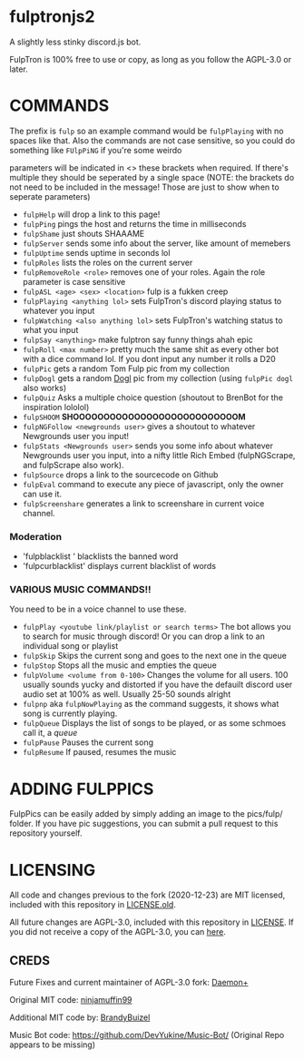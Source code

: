 # fulptronjs2
A slightly less stinky discord.js bot.

FulpTron is 100% free to use or copy, as long as you follow the AGPL-3.0 or later.

# COMMANDS
The prefix is `fulp` so an example command would be `fulpPlaying` with no spaces like that. Also the commands are not case sensitive, so you could do something like `FUlpPiNG` if you're some weirdo

parameters will be indicated in <> these brackets when required. If there's multiple they should be seperated by a single space (NOTE: the brackets do not need to be included in the message! Those are just to show when to seperate parameters)

- `fulpHelp` will drop a link to this page!
- `fulpPing` pings the host and returns the time in milliseconds
- `fulpShame` just shouts SHAAAME
- `fulpServer` sends some info about the server, like amount of memebers
- `fulpUptime` sends uptime in seconds lol
- `fulpRoles` lists the roles on the current server
- `fulpRemoveRole <role>` removes one of your roles. Again the role parameter is case sensitive
- `fulpASL <age> <sex> <location>` fulp is a fukken creep
- `fulpPlaying <anything lol>` sets FulpTron's discord playing status to whatever you input
- `fulpWatching <also anything lol>` sets FulpTron's watching status to what you input
- `fulpSay <anything>` make fulptron say funny things ahah epic
- `fulpRoll <max number>` pretty much the same shit as every other bot with a dice command lol. If you dont input any number it rolls a D20
- `fulpPic` gets a random Tom Fulp pic from my collection
- `fulpDogl` gets a random [Dogl](https://doggenhausen.newgrounds.com) pic from my collection (using `fulpPic dogl` also works)
- `fulpQuiz` Asks a multiple choice question (shoutout to BrenBot for the inspiration lololol)
- `fulpSHOOM` **SHOOOOOOOOOOOOOOOOOOOOOOOOOOOM**
- `fulpNGFollow <newgrounds user>` gives a shoutout to whatever Newgrounds user you input!
- `fulpStats <Newgrounds user>` sends you some info about whatever Newgrounds user you input, into a nifty little Rich Embed (fulpNGScrape, and fulpScrape also work).
- `fulpSource` drops a link to the sourcecode on Github
- `fulpEval` command to execute any piece of javascript, only the owner can use it.
- `fulpScreenshare` generates a link to screenshare in current voice channel.

### Moderation
- 'fulpblacklist <banned word>' blacklists the banned word
- 'fulpcurblacklist' displays current blacklist of words

### VARIOUS MUSIC COMMANDS!!
You need to be in a voice channel to use these.

- `fulpPlay <youtube link/playlist or search terms>` The bot allows you to search for music through discord! Or you can drop a link to an individual song or playlist
- `fulpSkip` Skips the current song and goes to the next one in the queue
- `fulpStop` Stops all the music and empties the queue
- `fulpVolume <volume from 0-100>` Changes the volume for all users. 100 usually sounds yucky and distorted if you have the defauilt discord user audio set at 100% as well. Usually 25-50 sounds alright
- `fulpnp` aka `fulpNowPlaying` as the command suggests, it shows what song is currently playing.
- `fulpQueue` Displays the list of songs to be played, or as some schmoes call it, a *queue*
- `fulpPause` Pauses the current song
- `fulpResume` If paused, resumes the music


# ADDING FULPPICS
FulpPics can be easily added by simply adding an image to the pics/fulp/ folder. If you have pic suggestions, you can submit a pull request to this repository yourself.

# LICENSING
All code and changes previous to the fork (2020-12-23) are MIT licensed, included with this repository in [LICENSE.old](LICENSE.old).

All future changes are AGPL-3.0, included with this repository in [LICENSE](LICENSE). If you did not receive a copy of the AGPL-3.0, you can [here](https://www.gnu.org/licenses/agpl-3.0.html).

## CREDS
Future Fixes and current maintainer of AGPL-3.0 fork: [Daemon+](https://github.com/DaemonPlus)

Original MIT code: [ninjamuffin99](https://github.com/ninjamuffin99)

Additional MIT code by: [BrandyBuizel](https://github.com/BrandyBuizel)

Music Bot code: https://github.com/DevYukine/Music-Bot/ (Original Repo appears to be missing)
